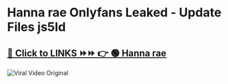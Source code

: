 
 # Hanna rae Onlyfans Leaked - Update Files js5ld

## <h2><a href="https://clipsfans.com/Hanna_rae&ref=git">🔗 Click to LINKS ⏩⏩ 👉 🟢 Hanna rae </a></h2>

<a href="https://clipsfans.com/Hanna_rae&ref=git" rel="nofollow" data-target="animated-image.originalLink"><img src="https://i.ibb.co.com/xMMVF88/686577567.gif" alt="Viral Video Original" style="max-width: 100%; display: inline-block;" data-target="animated-image.originalImage"></a>

